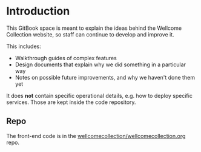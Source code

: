 # Introduction

This GitBook space is meant to explain the ideas behind the Wellcome Collection website, so staff can continue to develop and improve it.

This includes:

* Walkthrough guides of complex features
* Design documents that explain why we did something in a particular way
* Notes on possible future improvements, and why we haven't done them yet

It does **not** contain specific operational details, e.g. how to deploy specific services.
Those are kept inside the code repository.

## Repo

The front-end code is in the [wellcomecollection/wellcomecollection.org](https://github.com/wellcomecollection/wellcomecollection.org) repo.
